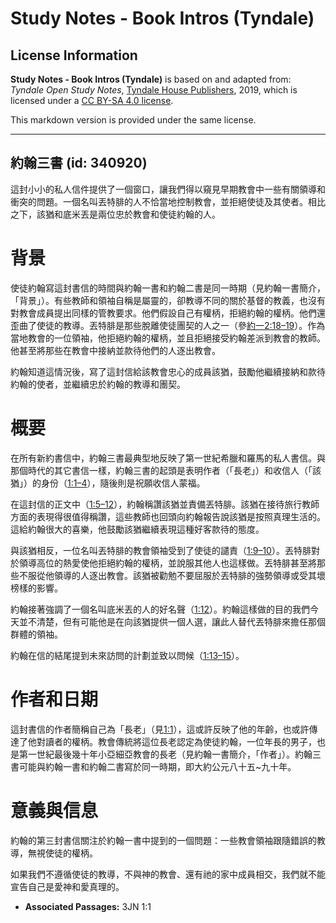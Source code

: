 # Study Notes - Book Intros (Tyndale)

## License Information

**Study Notes - Book Intros (Tyndale)** is based on and adapted from: _Tyndale Open Study Notes_, [Tyndale House Publishers](https://tyndaleopenresources.com/), 2019, which is licensed under a [CC BY-SA 4.0 license](https://creativecommons.org/licenses/by-sa/4.0/legalcode.en).

This markdown version is provided under the same license.



--------------------------------

## 約翰三書 (id: 340920)

這封小小的私人信件提供了一個窗口，讓我們得以窺見早期教會中一些有關領導和衝突的問題。一個名叫丟特腓的人不恰當地控制教會，並拒絕使徒及其使者。相比之下，該猶和底米丟是兩位忠於教會和使徒約翰的人。

背景
==

使徒約翰寫這封書信的時間與約翰一書和約翰二書是同一時期（見約翰一書簡介，「背景」）。有些教師和領袖自稱是屬靈的，卻教導不同的關於基督的教義，也沒有對教會成員提出同樣的管教要求。他們假設自己有權柄，拒絕約翰的權柄。他們還歪曲了使徒的教導。丟特腓是那些脫離使徒團契的人之一（參[約一2:18–19](https://ref.ly/1John2:18-1John2:19)）。作為當地教會的一位領袖，他拒絕約翰的權柄，並且拒絕接受約翰差派到教會的教師。他甚至將那些在教會中接納並款待他們的人逐出教會。

約翰知道這情況後，寫了這封信給該教會忠心的成員該猶，鼓勵他繼續接納和款待約翰的使者，並繼續忠於約翰的教導和團契。

概要
==

在所有新約書信中，約翰三書最典型地反映了第一世紀希臘和羅馬的私人書信。與那個時代的其它書信一樣，約翰三書的起頭是表明作者（「長老」）和收信人（「該猶」）的身份（[1:1–4](https://ref.ly/3John1:1-3John1:4)），隨後則是祝願收信人蒙福。

在這封信的正文中（[1:5–12](https://ref.ly/3John1:5-3John1:12)），約翰稱讚該猶並責備丟特腓。該猶在接待旅行教師方面的表現得很值得稱讚，這些教師也回頭向約翰報告說該猶是按照真理生活的。這給約翰很大的喜樂，他鼓勵該猶繼續表現這種好客款待的態度。

與該猶相反，一位名叫丟特腓的教會領袖受到了使徒的譴責（[1:9–10](https://ref.ly/3John1:9-3John1:10)）。丟特腓對於領導高位的熱愛使他拒絕約翰的權柄，並說服其他人也這樣做。丟特腓甚至將那些不服從他領導的人逐出教會。該猶被勸勉不要屈服於丟特腓的強勢領導或受其壞榜樣的影響。

約翰接著強調了一個名叫底米丟的人的好名聲（[1:12](https://ref.ly/3John1:12)）。約翰這樣做的目的我們今天並不清楚，但有可能他是在向該猶提供一個人選，讓此人替代丟特腓來擔任那個群體的領袖。

約翰在信的結尾提到未來訪問的計劃並致以問候（[1:13–15](https://ref.ly/3John1:13-3John1:15)）。

作者和日期
=====

這封書信的作者簡稱自己為「長老」（見[1:1](https://ref.ly/3John1:1)），這或許反映了他的年齡，也或許傳達了他對讀者的權柄。教會傳統將這位長老認定為使徒約翰，一位年長的男子，也是第一世紀最後幾十年小亞細亞教會的長老（見約翰一書簡介，「作者」）。約翰三書可能與約翰一書和約翰二書寫於同一時期，即大約公元八十五\~九十年。

意義與信息
=====

約翰的第三封書信關注於約翰一書中提到的一個問題：一些教會領袖跟隨錯誤的教導，無視使徒的權柄。

如果我們不遵循使徒的教導，不與神的教會、還有祂的家中成員相交，我們就不能宣告自己是愛神和愛真理的。

* **Associated Passages:** 3JN 1:1

